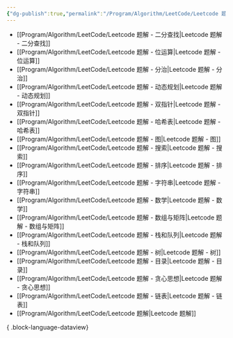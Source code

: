 ```yaml
---
{"dg-publish":true,"permalink":"/Program/Algorithm/LeetCode/Leetcode 题解/","noteIcon":""}
---
```


- [[Program/Algorithm/LeetCode/Leetcode 题解 - 二分查找\|Leetcode 题解 - 二分查找]]
- [[Program/Algorithm/LeetCode/Leetcode 题解 - 位运算\|Leetcode 题解 - 位运算]]
- [[Program/Algorithm/LeetCode/Leetcode 题解 - 分治\|Leetcode 题解 - 分治]]
- [[Program/Algorithm/LeetCode/Leetcode 题解 - 动态规划\|Leetcode 题解 - 动态规划]]
- [[Program/Algorithm/LeetCode/Leetcode 题解 - 双指针\|Leetcode 题解 - 双指针]]
- [[Program/Algorithm/LeetCode/Leetcode 题解 - 哈希表\|Leetcode 题解 - 哈希表]]
- [[Program/Algorithm/LeetCode/Leetcode 题解 - 图\|Leetcode 题解 - 图]]
- [[Program/Algorithm/LeetCode/Leetcode 题解 - 搜索\|Leetcode 题解 - 搜索]]
- [[Program/Algorithm/LeetCode/Leetcode 题解 - 排序\|Leetcode 题解 - 排序]]
- [[Program/Algorithm/LeetCode/Leetcode 题解 - 字符串\|Leetcode 题解 - 字符串]]
- [[Program/Algorithm/LeetCode/Leetcode 题解 - 数学\|Leetcode 题解 - 数学]]
- [[Program/Algorithm/LeetCode/Leetcode 题解 - 数组与矩阵\|Leetcode 题解 - 数组与矩阵]]
- [[Program/Algorithm/LeetCode/Leetcode 题解 - 栈和队列\|Leetcode 题解 - 栈和队列]]
- [[Program/Algorithm/LeetCode/Leetcode 题解 - 树\|Leetcode 题解 - 树]]
- [[Program/Algorithm/LeetCode/Leetcode 题解 - 目录\|Leetcode 题解 - 目录]]
- [[Program/Algorithm/LeetCode/Leetcode 题解 - 贪心思想\|Leetcode 题解 - 贪心思想]]
- [[Program/Algorithm/LeetCode/Leetcode 题解 - 链表\|Leetcode 题解 - 链表]]
- [[Program/Algorithm/LeetCode/Leetcode 题解\|Leetcode 题解]]

{ .block-language-dataview}